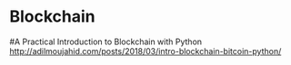 # Blockchain
#A Practical Introduction to Blockchain with Python
http://adilmoujahid.com/posts/2018/03/intro-blockchain-bitcoin-python/
